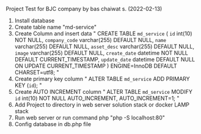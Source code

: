 Project Test for BJC company by bas chaiwat s. (2022-02-13)

1. Install database
2. Create table name "md-service"
3. Create Column and insert data
    "
        CREATE TABLE `md_service` (
        `id` int(10) NOT NULL,
        `company_code` varchar(255) DEFAULT NULL,
        `name` varchar(255) DEFAULT NULL,
        `asset_desc` varchar(255) DEFAULT NULL,
        `image` varchar(255) DEFAULT NULL,
        `create_date` datetime NOT NULL DEFAULT CURRENT_TIMESTAMP,
        `update_date` datetime DEFAULT NULL ON UPDATE CURRENT_TIMESTAMP
        ) ENGINE=InnoDB DEFAULT CHARSET=utf8;
    "
4. Create primary key column
    "
        ALTER TABLE `md_service`
        ADD PRIMARY KEY (`id`);
    "
5. Create AUTO INCREMENT column
    "
        ALTER TABLE `md_service`
        MODIFY `id` int(10) NOT NULL AUTO_INCREMENT, AUTO_INCREMENT=1;
    "
6. Add Project to directory in web server solution stack or docker LAMP stack 
7. Run web server or run command php "php -S localhost:80"
8. Config database in db.php file